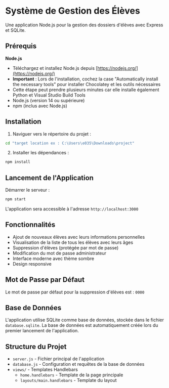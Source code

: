 # Système de Gestion des Élèves

Une application Node.js pour la gestion des dossiers d'élèves avec Express et SQLite.

## Prérequis

**Node.js**
- Téléchargez et installez Node.js depuis [https://nodejs.org/](https://nodejs.org/)
- **Important** : Lors de l'installation, cochez la case "Automatically install the necessary tools" pour installer Chocolatey et les outils nécessaires
- Cette étape peut prendre plusieurs minutes car elle installe également Python et Visual Studio Build Tools
- Node.js (version 14 ou supérieure)
- npm (inclus avec Node.js)


## Installation

1. Naviguer vers le répertoire du projet :
```bash
cd "target location ex : C:\Users\e035\Downloads\project"
```

2. Installer les dépendances :
```bash
npm install
```

## Lancement de l'Application

Démarrer le serveur :
```bash
npm start
```

L'application sera accessible à l'adresse `http://localhost:3000`

## Fonctionnalités

- Ajout de nouveaux élèves avec leurs informations personnelles
- Visualisation de la liste de tous les élèves avec leurs âges
- Suppression d'élèves (protégée par mot de passe)
- Modification du mot de passe administrateur
- Interface moderne avec thème sombre
- Design responsive

## Mot de Passe par Défaut

Le mot de passe par défaut pour la suppression d'élèves est : `0000`

## Base de Données

L'application utilise SQLite comme base de données, stockée dans le fichier `database.sqlite`. La base de données est automatiquement créée lors du premier lancement de l'application.

## Structure du Projet

- `server.js` - Fichier principal de l'application
- `database.js` - Configuration et requêtes de la base de données
- `views/` - Templates Handlebars
  - `home.handlebars` - Template de la page principale
  - `layouts/main.handlebars` - Template du layout